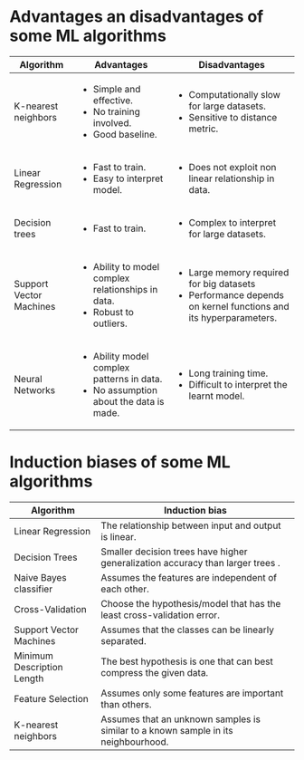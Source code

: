 # Advantages an disadvantages of some ML algorithms

| Algorithm        | Advantages           | Disadvantages  |
| ------------- |-------------| -----|
| K-nearest neighbors | <ul><li>Simple and effective.</li><li>No training involved.</li><li>Good baseline.</li></ul>      |    <ul><li>Computationally slow for large datasets.</li><li>Sensitive to distance metric.</li></ul>  |
| Linear Regression      | <ul><li>Fast to train.</li><li>Easy to interpret model.</li></ul> | <ul><li>Does not exploit non linear relationship in data.</li></ul> |
| Decision trees     | <ul><li>Fast to train.</li></ul>      |   <ul><li>Complex to interpret for large datasets.</li></ul>  |
| Support Vector Machines | <ul><li>Ability to model complex relationships in data.</li><li>Robust to outliers.</li></ul>      |    <ul><li>Large memory required for big datasets</li><li>Performance depends on kernel functions and its hyperparameters.</li></ul>  |
| Neural Networks |<ul><li>Ability model complex patterns in data.</li><li>No assumption about the data is made.</li></ul>      |    <ul><li>Long training time.</li><li>Difficult to interpret the learnt model.</li></ul>  |

# Induction biases of some ML algorithms

| Algorithm        | Induction bias  |
| ------------- |-------------|
| Linear Regression      | The relationship between input and output is linear.
| Decision Trees | Smaller decision trees have higher generalization accuracy than larger trees .
| Naive Bayes classifier | Assumes the features are independent of each other.
| Cross-Validation | Choose the hypothesis/model that has the least cross-validation error.
| Support Vector Machines | Assumes that the classes can be linearly separated.
| Minimum Description Length | The best hypothesis is one that can best compress the given data.
| Feature Selection | Assumes only some features are important than others.
| K-nearest neighbors | Assumes that an unknown samples is similar to a known sample in its neighbourhood.
